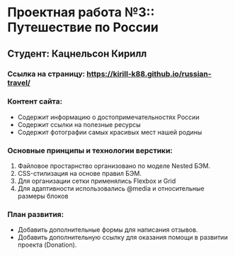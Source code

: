 # Проектная работа №3:: Путешествие по России

## Студент: Кацнельсон Кирилл

### Ссылка на страницу: https://kirill-k88.github.io/russian-travel/

### Контент сайта:

- Cодержит информацию о достопримечательностях России
- Cодержит ссылки на полезные ресурсы
- Cодержит фотографии самых красивых мест нашей родины

### Основные принципы и технологии верстики:

1. Файловое простарнство организовано по моделе Nested БЭМ.
2. CSS-стилизация на основе правил БЭМ.
3. Для организации сетки применялись Flexbox и Grid
4. Для адаптивности использовались @media и относительные размеры блоков

### План развития:

- Добавить дополнительные формы для написания отзывов.
- Добавить дополнительную ссылку для оказания помощи в развитии проекта (Donation).
